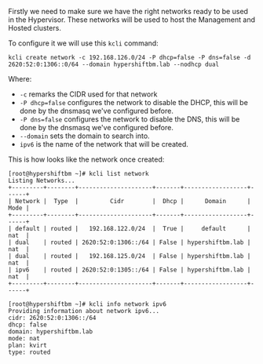 Firstly we need to make sure we have the right networks ready to be used in the Hypervisor. These networks will be used to host the Management and Hosted clusters.

To configure it we will use this `kcli` command:

```
kcli create network -c 192.168.126.0/24 -P dhcp=false -P dns=false -d 2620:52:0:1306::0/64 --domain hypershiftbm.lab --nodhcp dual
```

Where:

- `-c` remarks the CIDR used for that network
- `-P dhcp=false` configures the network to disable the DHCP, this will be done by the dnsmasq we've configured before.
- `-P dns=false` configures the network to disable the DNS, this will be done by the dnsmasq we've configured before.
- `--domain` sets the domain to search into.
- `ipv6` is the name of the network that will be created.

This is how looks like the network once created:

```
[root@hypershiftbm ~]# kcli list network
Listing Networks...
+---------+--------+---------------------+-------+------------------+------+
| Network |  Type  |         Cidr        |  Dhcp |      Domain      | Mode |
+---------+--------+---------------------+-------+------------------+------+
| default | routed |   192.168.122.0/24  |  True |     default      | nat  |
| dual    | routed | 2620:52:0:1306::/64 | False | hypershiftbm.lab | nat  |
| dual    | routed |   192.168.125.0/24  | False | hypershiftbm.lab | nat  |
| ipv6    | routed | 2620:52:0:1305::/64 | False | hypershiftbm.lab | nat  |
+---------+--------+---------------------+-------+------------------+------+
```

```
[root@hypershiftbm ~]# kcli info network ipv6
Providing information about network ipv6...
cidr: 2620:52:0:1306::/64
dhcp: false
domain: hypershiftbm.lab
mode: nat
plan: kvirt
type: routed
```

